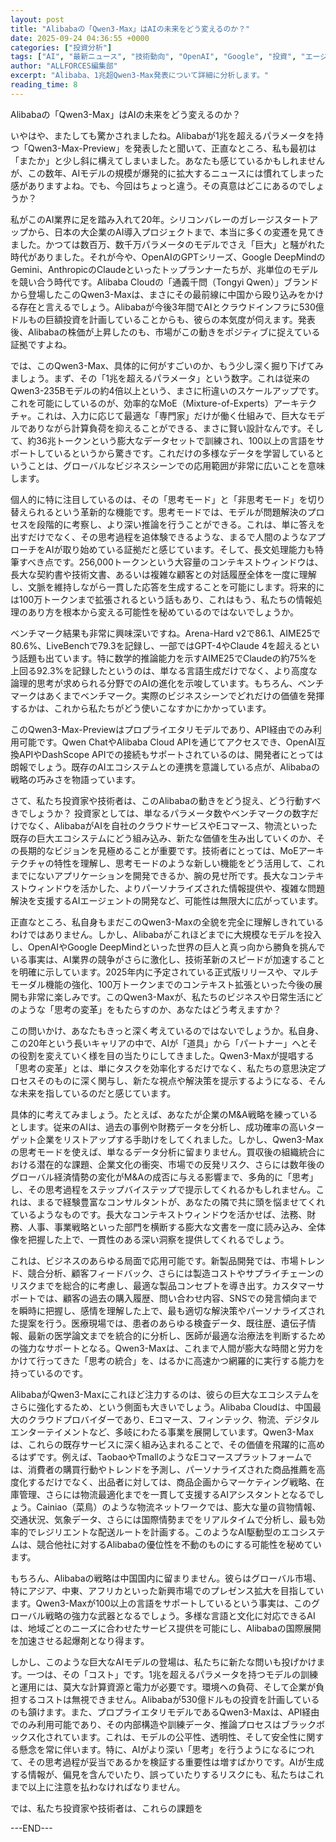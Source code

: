 ```yaml
---
layout: post
title: "Alibabaの「Qwen3-Max」はAIの未来をどう変えるのか？"
date: 2025-09-24 04:36:55 +0000
categories: ["投資分析"]
tags: ["AI", "最新ニュース", "技術動向", "OpenAI", "Google", "投資", "エージェント"]
author: "ALLFORCES編集部"
excerpt: "Alibaba、1兆超Qwen3-Max発表について詳細に分析します。"
reading_time: 8
---
```


Alibabaの「Qwen3-Max」はAIの未来をどう変えるのか？

いやはや、またしても驚かされましたね。Alibabaが1兆を超えるパラメータを持つ「Qwen3-Max-Preview」を発表したと聞いて、正直なところ、私も最初は「またか」と少し斜に構えてしまいました。あなたも感じているかもしれませんが、この数年、AIモデルの規模が爆発的に拡大するニュースには慣れてしまった感がありますよね。でも、今回はちょっと違う。その真意はどこにあるのでしょうか？

私がこのAI業界に足を踏み入れて20年。シリコンバレーのガレージスタートアップから、日本の大企業のAI導入プロジェクトまで、本当に多くの変遷を見てきました。かつては数百万、数千万パラメータのモデルでさえ「巨大」と騒がれた時代がありました。それが今や、OpenAIのGPTシリーズ、Google DeepMindのGemini、AnthropicのClaudeといったトップランナーたちが、兆単位のモデルを競い合う時代です。Alibaba Cloudの「通義千問（Tongyi Qwen）」ブランドから登場したこのQwen3-Maxは、まさにその最前線に中国から殴り込みをかける存在と言えるでしょう。Alibabaが今後3年間でAIとクラウドインフラに530億ドルもの巨額投資を計画していることからも、彼らの本気度が伺えます。発表後、Alibabaの株価が上昇したのも、市場がこの動きをポジティブに捉えている証拠ですよね。

では、このQwen3-Max、具体的に何がすごいのか、もう少し深く掘り下げてみましょう。まず、その「1兆を超えるパラメータ」という数字。これは従来のQwen3-235Bモデルの約4倍以上という、まさに桁違いのスケールアップです。これを可能にしているのが、効率的なMoE（Mixture-of-Experts）アーキテクチャ。これは、入力に応じて最適な「専門家」だけが働く仕組みで、巨大なモデルでありながら計算負荷を抑えることができる、まさに賢い設計なんです。そして、約36兆トークンという膨大なデータセットで訓練され、100以上の言語をサポートしているというから驚きです。これだけの多様なデータを学習しているということは、グローバルなビジネスシーンでの応用範囲が非常に広いことを意味します。

個人的に特に注目しているのは、その「思考モード」と「非思考モード」を切り替えられるという革新的な機能です。思考モードでは、モデルが問題解決のプロセスを段階的に考察し、より深い推論を行うことができる。これは、単に答えを出すだけでなく、その思考過程を追体験できるような、まるで人間のようなアプローチをAIが取り始めている証拠だと感じています。そして、長文処理能力も特筆すべき点です。256,000トークンという大容量のコンテキストウィンドウは、長大な契約書や技術文書、あるいは複雑な顧客との対話履歴全体を一度に理解し、文脈を維持しながら一貫した応答を生成することを可能にします。将来的には100万トークンまで拡張されるという話もあり、これはもう、私たちの情報処理のあり方を根本から変える可能性を秘めているのではないでしょうか。

ベンチマーク結果も非常に興味深いですね。Arena-Hard v2で86.1、AIME25で80.6%、LiveBenchで79.3を記録し、一部ではGPT-4やClaude 4を超えるという話題も出ています。特に数学的推論能力を示すAIME25でClaudeの約75%を上回る92.3%を記録したというのは、単なる言語生成だけでなく、より高度な論理的思考が求められる分野でのAIの進化を示唆しています。もちろん、ベンチマークはあくまでベンチマーク。実際のビジネスシーンでどれだけの価値を発揮するかは、これから私たちがどう使いこなすかにかかっています。

このQwen3-Max-Previewはプロプライエタリモデルであり、API経由でのみ利用可能です。Qwen ChatやAlibaba Cloud APIを通じてアクセスでき、OpenAI互換APIやDashScope APIでの接続もサポートされているのは、開発者にとっては朗報でしょう。既存のAIエコシステムとの連携を意識している点が、Alibabaの戦略の巧みさを物語っています。

さて、私たち投資家や技術者は、このAlibabaの動きをどう捉え、どう行動すべきでしょうか？ 投資家としては、単なるパラメータ数やベンチマークの数字だけでなく、AlibabaがAIを自社のクラウドサービスやEコマース、物流といった既存の巨大エコシステムにどう組み込み、新たな価値を生み出していくのか、その長期的なビジョンを見極めることが重要です。技術者にとっては、MoEアーキテクチャの特性を理解し、思考モードのような新しい機能をどう活用して、これまでにないアプリケーションを開発できるか、腕の見せ所です。長大なコンテキストウィンドウを活かした、よりパーソナライズされた情報提供や、複雑な問題解決を支援するAIエージェントの開発など、可能性は無限大に広がっています。

正直なところ、私自身もまだこのQwen3-Maxの全貌を完全に理解しきれているわけではありません。しかし、Alibabaがこれほどまでに大規模なモデルを投入し、OpenAIやGoogle DeepMindといった世界の巨人と真っ向から勝負を挑んでいる事実は、AI業界の競争がさらに激化し、技術革新のスピードが加速することを明確に示しています。2025年内に予定されている正式版リリースや、マルチモーダル機能の強化、100万トークンまでのコンテキスト拡張といった今後の展開も非常に楽しみです。このQwen3-Maxが、私たちのビジネスや日常生活にどのような「思考の変革」をもたらすのか、あなたはどう考えますか？

この問いかけ、あなたもきっと深く考えているのではないでしょうか。私自身、この20年という長いキャリアの中で、AIが「道具」から「パートナー」へとその役割を変えていく様を目の当たりにしてきました。Qwen3-Maxが提唱する「思考の変革」とは、単にタスクを効率化するだけでなく、私たちの意思決定プロセスそのものに深く関与し、新たな視点や解決策を提示するようになる、そんな未来を指しているのだと感じています。

具体的に考えてみましょう。たとえば、あなたが企業のM&A戦略を練っているとします。従来のAIは、過去の事例や財務データを分析し、成功確率の高いターゲット企業をリストアップする手助けをしてくれました。しかし、Qwen3-Maxの思考モードを使えば、単なるデータ分析に留まりません。買収後の組織統合における潜在的な課題、企業文化の衝突、市場での反発リスク、さらには数年後のグローバル経済情勢の変化がM&Aの成否に与える影響まで、多角的に「思考」し、その思考過程をステップバイステップで提示してくれるかもしれません。これは、まるで経験豊富なコンサルタントが、あなたの隣で共に頭を悩ませてくれているようなものです。長大なコンテキストウィンドウを活かせば、法務、財務、人事、事業戦略といった部門を横断する膨大な文書を一度に読み込み、全体像を把握した上で、一貫性のある深い洞察を提供してくれるでしょう。

これは、ビジネスのあらゆる局面で応用可能です。新製品開発では、市場トレンド、競合分析、顧客フィードバック、さらには製造コストやサプライチェーンのリスクまでを総合的に考慮し、最適な製品コンセプトを導き出す。カスタマーサポートでは、顧客の過去の購入履歴、問い合わせ内容、SNSでの発言傾向までを瞬時に把握し、感情を理解した上で、最も適切な解決策やパーソナライズされた提案を行う。医療現場では、患者のあらゆる検査データ、既往歴、遺伝子情報、最新の医学論文までを統合的に分析し、医師が最適な治療法を判断するための強力なサポートとなる。Qwen3-Maxは、これまで人間が膨大な時間と労力をかけて行ってきた「思考の統合」を、はるかに高速かつ網羅的に実行する能力を持っているのです。

AlibabaがQwen3-Maxにこれほど注力するのは、彼らの巨大なエコシステムをさらに強化するため、という側面も大きいでしょう。Alibaba Cloudは、中国最大のクラウドプロバイダーであり、Eコマース、フィンテック、物流、デジタルエンターテイメントなど、多岐にわたる事業を展開しています。Qwen3-Maxは、これらの既存サービスに深く組み込まれることで、その価値を飛躍的に高めるはずです。例えば、TaobaoやTmallのようなEコマースプラットフォームでは、消費者の購買行動やトレンドを予測し、パーソナライズされた商品推薦を高度化するだけでなく、出品者に対しては、商品企画からマーケティング戦略、在庫管理、さらには物流最適化までを一貫して支援するAIアシスタントとなるでしょう。Cainiao（菜鳥）のような物流ネットワークでは、膨大な量の貨物情報、交通状況、気象データ、さらには国際情勢までをリアルタイムで分析し、最も効率的でレジリエントな配送ルートを計画する。このようなAI駆動型のエコシステムは、競合他社に対するAlibabaの優位性を不動のものにする可能性を秘めています。

もちろん、Alibabaの戦略は中国国内に留まりません。彼らはグローバル市場、特にアジア、中東、アフリカといった新興市場でのプレゼンス拡大を目指しています。Qwen3-Maxが100以上の言語をサポートしているという事実は、このグローバル戦略の強力な武器となるでしょう。多様な言語と文化に対応できるAIは、地域ごとのニーズに合わせたサービス提供を可能にし、Alibabaの国際展開を加速させる起爆剤となり得ます。

しかし、このような巨大なAIモデルの登場は、私たちに新たな問いも投げかけます。一つは、その「コスト」です。1兆を超えるパラメータを持つモデルの訓練と運用には、莫大な計算資源と電力が必要です。環境への負荷、そして企業が負担するコストは無視できません。Alibabaが530億ドルもの投資を計画しているのも頷けます。また、プロプライエタリモデルであるQwen3-Maxは、API経由でのみ利用可能であり、その内部構造や訓練データ、推論プロセスはブラックボックス化されています。これは、モデルの公平性、透明性、そして安全性に関する懸念を常に伴います。特に、AIがより深い「思考」を行うようになるにつれて、その思考過程が妥当であるかを検証する重要性は増すばかりです。AIが生成する情報が、偏見を含んでいたり、誤っていたりするリスクにも、私たちはこれまで以上に注意を払わなければなりません。

では、私たち投資家や技術者は、これらの課題を

---END---